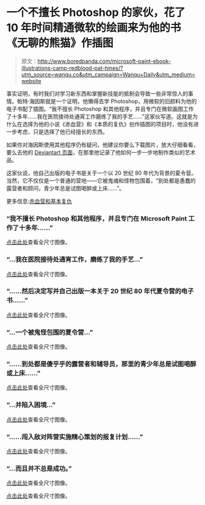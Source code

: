# 一个不擅长 Photoshop 的家伙，花了 10 年时间精通微软的绘画来为他的书《无聊的熊猫》作插图

> 原文：<http://www.boredpanda.com/microsoft-paint-ebook-illustrations-camp-redblood-pat-hines/?utm_source=wanqu.co&utm_campaign=Wanqu+Daily&utm_medium=website>

事实证明，有时我们对学习新东西和掌握新技能的抵制会导致一些非常惊人的事情。帕特·海因斯就是一个证明，他懒得去学 Photoshop，用微软的旧颜料为他的电子书配了插图。“我不擅长 Photoshop 和其他程序，并且专门在微软画图工作了十多年……我在医院接待处通宵工作磨练了我的手艺……”这家伙写道。这就是为什么在选择为他的小说《赤血营》和《本质的复仇》创作插图的项目时，他没有进一步考虑，只是选择了他已经擅长的东西。

如果你对海因斯使用其他程序仍有疑问，他建议你要么下载图片，放大仔细看看，要么去他的 [Deviantart 页面](http://captainredblood.deviantart.com/)，在那里他记录了他如何一步一步地制作类似的艺术品。

这家伙说，他自己出版的电子书是关于一个以 20 世纪 80 年代为背景的夏令营。当然，它不仅仅是一个普通的营地——它被鬼魂和怪物包围着，“到处都是愚蠢的露营者和顾问，青少年总是试图喝醉或上床……”。

更多信息:[赤血营和基本复仇](https://www.amazon.com/dp/B07143FXZ5/ref=as_li_ss_tl?ie=UTF8&amp%3Bqid=1494514555&amp%3Bsr=8-2&amp%3Bkeywords=camp+redblood&amp%3BlinkCode=ll1&amp%3Btag=vilofjoy-20&amp%3BlinkId=65c753b2494b71b85ea0692c5dcf3148&tag=vilofjoy-20)

### “我不擅长 Photoshop 和其他程序，并且专门在 Microsoft Paint 工作了十多年……”

[点击此处](https://static.boredpanda.com/blog/wp-content/uploads/2017/05/microsoft-paint-ebook-illustrations-camp-redblood-pat-hines-1.png)查看全尺寸图像。

### “…我在医院接待处通宵工作，磨练了我的手艺…”

[点击此处](https://static.boredpanda.com/blog/wp-content/uploads/2017/05/microsoft-paint-ebook-illustrations-camp-redblood-pat-hines-2.png)查看全尺寸图像。

### “……然后决定写并自己出版一本关于 20 世纪 80 年代夏令营的电子书……”

[点击此处](https://static.boredpanda.com/blog/wp-content/uploads/2017/05/microsoft-paint-ebook-illustrations-camp-redblood-pat-hines-3.png)查看全尺寸图像。

### “…一个被鬼怪包围的夏令营…”

[点击此处](https://static.boredpanda.com/blog/wp-content/uploads/2017/05/microsoft-paint-ebook-illustrations-camp-redblood-pat-hines-4.png)查看全尺寸图像。

### “……到处都是傻乎乎的露营者和辅导员，那里的青少年总是试图喝醉或上床……”

[点击此处](https://static.boredpanda.com/blog/wp-content/uploads/2017/05/microsoft-paint-ebook-illustrations-camp-redblood-pat-hines-5.png)查看全尺寸图像。

### “…并陷入困境…”

[点击此处](https://static.boredpanda.com/blog/wp-content/uploads/2017/05/microsoft-paint-ebook-illustrations-camp-redblood-pat-hines-6.png)查看全尺寸图像。

### “……闯入敌对阵营实施精心策划的报复计划……”

[点击此处](https://static.boredpanda.com/blog/wp-content/uploads/2017/05/microsoft-paint-ebook-illustrations-camp-redblood-pat-hines-7.png)查看全尺寸图像。

### “…而且并不总是成功。”

[点击此处](https://static.boredpanda.com/blog/wp-content/uploads/2017/05/microsoft-paint-ebook-illustrations-camp-redblood-pat-hines-8.png)查看全尺寸图像。

[点击此处](https://static.boredpanda.com/blog/wp-content/uploads/2017/05/microsoft-paint-ebook-illustrations-camp-redblood-pat-hines-9.png)查看全尺寸图像。